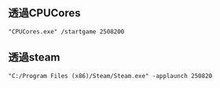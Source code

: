 透過CPUCores
---
	"CPUCores.exe" /startgame 2508200


透過steam
---
	"C:/Program Files (x86)/Steam/Steam.exe" -applaunch 250820
